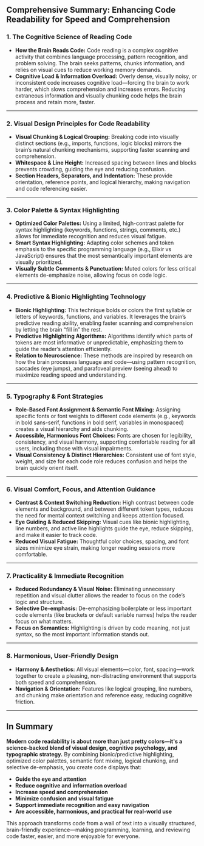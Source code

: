 ## **Comprehensive Summary: Enhancing Code Readability for Speed and Comprehension**

### **1. The Cognitive Science of Reading Code**

- **How the Brain Reads Code:**
Code reading is a complex cognitive activity that combines language processing, pattern recognition, and problem solving. The brain seeks patterns, chunks information, and relies on visual cues to reduce working memory demands.
- **Cognitive Load \& Information Overload:**
Overly dense, visually noisy, or inconsistent code increases cognitive load—forcing the brain to work harder, which slows comprehension and increases errors. Reducing extraneous information and visually chunking code helps the brain process and retain more, faster.

---

### **2. Visual Design Principles for Code Readability**

- **Visual Chunking \& Logical Grouping:**
Breaking code into visually distinct sections (e.g., imports, functions, logic blocks) mirrors the brain’s natural chunking mechanisms, supporting faster scanning and comprehension.
- **Whitespace \& Line Height:**
Increased spacing between lines and blocks prevents crowding, guiding the eye and reducing confusion.
- **Section Headers, Separators, and Indentation:**
These provide orientation, reference points, and logical hierarchy, making navigation and code referencing easier.

---

### **3. Color Palette \& Syntax Highlighting**

- **Optimized Color Palettes:**
Using a limited, high-contrast palette for syntax highlighting (keywords, functions, strings, comments, etc.) allows for immediate recognition and reduces visual fatigue.
- **Smart Syntax Highlighting:**
Adapting color schemes and token emphasis to the specific programming language (e.g., Elixir vs JavaScript) ensures that the most semantically important elements are visually prioritized.
- **Visually Subtle Comments \& Punctuation:**
Muted colors for less critical elements de-emphasize noise, allowing focus on code logic.

---

### **4. Predictive \& Bionic Highlighting Technology**

- **Bionic Highlighting:**
This technique bolds or colors the first syllable or letters of keywords, functions, and variables. It leverages the brain’s predictive reading ability, enabling faster scanning and comprehension by letting the brain “fill in” the rest.
- **Predictive Highlighting Algorithms:**
Algorithms identify which parts of tokens are most informative or unpredictable, emphasizing them to guide the reader’s attention efficiently.
- **Relation to Neuroscience:**
These methods are inspired by research on how the brain processes language and code—using pattern recognition, saccades (eye jumps), and parafoveal preview (seeing ahead) to maximize reading speed and understanding.

---

### **5. Typography \& Font Strategies**

- **Role-Based Font Assignment \& Semantic Font Mixing:**
Assigning specific fonts or font weights to different code elements (e.g., keywords in bold sans-serif, functions in bold serif, variables in monospaced) creates a visual hierarchy and aids chunking.
- **Accessible, Harmonious Font Choices:**
Fonts are chosen for legibility, consistency, and visual harmony, supporting comfortable reading for all users, including those with visual impairments.
- **Visual Consistency \& Distinct Hierarchies:**
Consistent use of font style, weight, and size for each code role reduces confusion and helps the brain quickly orient itself.

---

### **6. Visual Comfort, Focus, and Attention Guidance**

- **Contrast \& Context Switching Reduction:**
High contrast between code elements and background, and between different token types, reduces the need for mental context switching and keeps attention focused.
- **Eye Guiding \& Reduced Skipping:**
Visual cues like bionic highlighting, line numbers, and active line highlights guide the eye, reduce skipping, and make it easier to track code.
- **Reduced Visual Fatigue:**
Thoughtful color choices, spacing, and font sizes minimize eye strain, making longer reading sessions more comfortable.

---

### **7. Practicality \& Immediate Recognition**

- **Reduced Redundancy \& Visual Noise:**
Eliminating unnecessary repetition and visual clutter allows the reader to focus on the code’s logic and structure.
- **Selective De-emphasis:**
De-emphasizing boilerplate or less important code elements (like brackets or default variable names) helps the reader focus on what matters.
- **Focus on Semantics:**
Highlighting is driven by code meaning, not just syntax, so the most important information stands out.

---

### **8. Harmonious, User-Friendly Design**

- **Harmony \& Aesthetics:**
All visual elements—color, font, spacing—work together to create a pleasing, non-distracting environment that supports both speed and comprehension.
- **Navigation \& Orientation:**
Features like logical grouping, line numbers, and chunking make orientation and reference easy, reducing cognitive friction.

---

## **In Summary**

**Modern code readability is about more than just pretty colors—it's a science-backed blend of visual design, cognitive psychology, and typographic strategy.**
By combining bionic/predictive highlighting, optimized color palettes, semantic font mixing, logical chunking, and selective de-emphasis, you create code displays that:

- **Guide the eye and attention**
- **Reduce cognitive and information overload**
- **Increase speed and comprehension**
- **Minimize confusion and visual fatigue**
- **Support immediate recognition and easy navigation**
- **Are accessible, harmonious, and practical for real-world use**

This approach transforms code from a wall of text into a visually structured, brain-friendly experience—making programming, learning, and reviewing code faster, easier, and more enjoyable for everyone.

